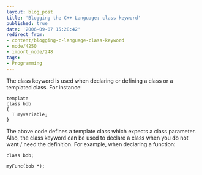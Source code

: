 ```yaml
---
layout: blog_post
title: 'Blogging the C++ Language: class keyword'
published: true
date: '2006-09-07 15:28:42'
redirect_from:
- content/blogging-c-language-class-keyword
- node/4250
- import_node/248
tags:
- Programming
---
```


The class keyword is used when declaring or defining a class or a templated class. For instance:

    template
    class bob
    {
      T myvariable;
    }

The above code defines a template class which expects a class parameter. Also, the class keyword can be used to declare a class when you do not want / need the definition. For example, when declaring a function:

    class bob;

    myFunc(bob *);
